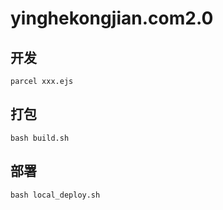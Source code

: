 # yinghekongjian.com2.0

## 开发

``parcel xxx.ejs``

## 打包

``bash build.sh``

## 部署

`bash local_deploy.sh`
  